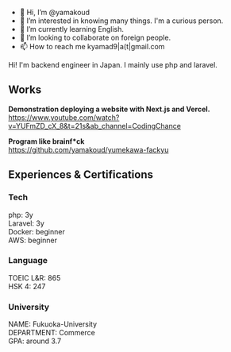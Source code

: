 - 👋 Hi, I’m @yamakoud
- 👀 I’m interested in knowing many things. I'm a curious person.
- 🌱 I’m currently learning English.
- 💞️ I’m looking to collaborate on foreign people.
- 📫 How to reach me kyamad9|a(t|gmail.com

Hi!
I'm backend engineer in Japan. I mainly use php and laravel.


## Works

**Demonstration deploying a website with Next.js and Vercel.**</br>
https://www.youtube.com/watch?v=YUFmZD_cX_8&t=21s&ab_channel=CodingChance

**Program like brainf\*ck**</br>
https://github.com/yamakoud/yumekawa-fackyu


## Experiences & Certifications

### Tech

php: 3y<br>
Laravel: 3y<br>
Docker: beginner<br>
AWS: beginner<br>

### Language
 
TOEIC L&R: 865<br>
HSK 4: 247<br>

### University
 
NAME: Fukuoka-University<br>
DEPARTMENT: Commerce<br>
GPA: around 3.7<br>

<!---
yamakoud/yamakoud is a ✨ special ✨ repository because its `README.md` (this file) appears on your GitHub profile.
You can click the Preview link to take a look at your changes.
--->
